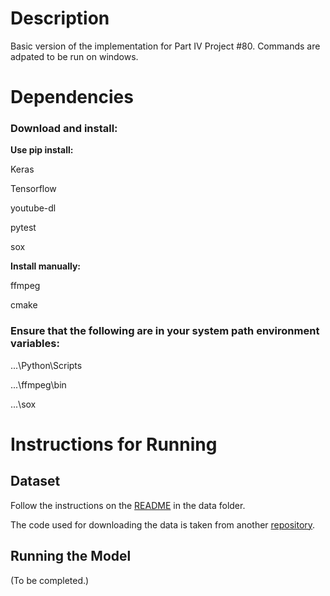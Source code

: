 # Description
Basic version of the implementation for Part IV Project #80. Commands are adpated to be run on windows.

# Dependencies

### Download and install:

**Use pip install:**

Keras

Tensorflow

youtube-dl

pytest

sox

**Install manually:**

ffmpeg

cmake

### Ensure that the following are in your system path environment variables:

...\Python\Scripts

...\ffmpeg\bin

...\sox

# Instructions for Running

## Dataset

Follow the instructions on the [README](https://github.com/ktam069/Audio-visual_speech_separation_basic/tree/master/data) in the data folder.

The code used for downloading the data is taken from another [repository](https://github.com/bill9800/speech_separation).

## Running the Model

(To be completed.)

